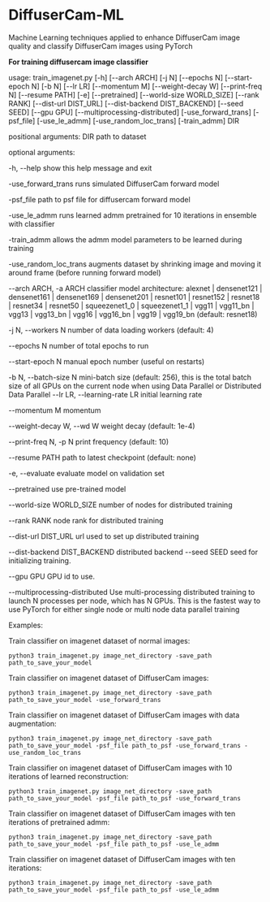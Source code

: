 # DiffuserCam-ML
Machine Learning techniques applied to enhance DiffuserCam image quality and classify DiffuserCam images using PyTorch 




**For training diffusercam image classifier**

usage: train_imagenet.py [-h] [--arch ARCH] [-j N] [--epochs N] [--start-epoch N] [-b N]
               [--lr LR] [--momentum M] [--weight-decay W] [--print-freq N]
               [--resume PATH] [-e] [--pretrained] [--world-size WORLD_SIZE]
               [--rank RANK] [--dist-url DIST_URL]
               [--dist-backend DIST_BACKEND] [--seed SEED] [--gpu GPU]
               [--multiprocessing-distributed]
               [-use_forward_trans] [-psf_file] [-use_le_admm] [-use_random_loc_trans] [-train_admm]
               DIR


positional arguments:
  DIR                   path to dataset

optional arguments:
  
  -h, --help            show this help message and exit
  
  -use_forward_trans    runs simulated DiffuserCam forward model
  
  -psf_file             path to psf file for diffusercam forward model
  
  -use_le_admm          runs learned admm pretrained for 10 iterations in ensemble with classifier
  
  -train_admm           allows the admm model parameters to be learned during training
  
  -use_random_loc_trans augments dataset by shrinking image and moving it around frame (before running forward model)
  
  --arch ARCH, -a ARCH  classifier model architecture: alexnet | densenet121 |
                        densenet161 | densenet169 | densenet201 |
                        resnet101 | resnet152 | resnet18 | resnet34 |
                        resnet50 | squeezenet1_0 | squeezenet1_1 | vgg11 |
                        vgg11_bn | vgg13 | vgg13_bn | vgg16 | vgg16_bn | vgg19
                        | vgg19_bn (default: resnet18)
                        
  -j N, --workers N     number of data loading workers (default: 4)
  
  --epochs N            number of total epochs to run
  
  --start-epoch N       manual epoch number (useful on restarts)
  
  -b N, --batch-size N  mini-batch size (default: 256), this is the total
                        batch size of all GPUs on the current node when using
                        Data Parallel or Distributed Data Parallel
  --lr LR, --learning-rate LR
                        initial learning rate
                        
  --momentum M          momentum
  
  --weight-decay W, --wd W
                        weight decay (default: 1e-4)
                        
  --print-freq N, -p N  print frequency (default: 10)
  
  --resume PATH         path to latest checkpoint (default: none)
  
  -e, --evaluate        evaluate model on validation set
  
  --pretrained          use pre-trained model
  
  --world-size WORLD_SIZE
                        number of nodes for distributed training
                        
  --rank RANK           node rank for distributed training
  
  --dist-url DIST_URL   url used to set up distributed training
  
  --dist-backend DIST_BACKEND
                        distributed backend
  --seed SEED           seed for initializing training.
  
  --gpu GPU             GPU id to use.
  
  --multiprocessing-distributed
                        Use multi-processing distributed training to launch N
                        processes per node, which has N GPUs. This is the
                        fastest way to use PyTorch for either single node or
                        multi node data parallel training






Examples:

Train classifier on imagenet dataset of normal images: 
```
python3 train_imagenet.py image_net_directory -save_path path_to_save_your_model
```

Train classifier on imagenet dataset of DiffuserCam images: 
```
python3 train_imagenet.py image_net_directory -save_path path_to_save_your_model -use_forward_trans
```

Train classifier on imagenet dataset of DiffuserCam images with data augmentation: 
```
python3 train_imagenet.py image_net_directory -save_path path_to_save_your_model -psf_file path_to_psf -use_forward_trans -use_random_loc_trans
```

Train classifier on imagenet dataset of DiffuserCam images with 10 iterations of learned reconstruction: 
```
python3 train_imagenet.py image_net_directory -save_path path_to_save_your_model -psf_file path_to_psf -use_forward_trans
```

Train classifier on imagenet dataset of DiffuserCam images with ten iterations of pretrained admm: 
```
python3 train_imagenet.py image_net_directory -save_path path_to_save_your_model -psf_file path_to_psf -use_le_admm
```

Train classifier on imagenet dataset of DiffuserCam images with ten iterations: 
```
python3 train_imagenet.py image_net_directory -save_path path_to_save_your_model -psf_file path_to_psf -use_le_admm
```




